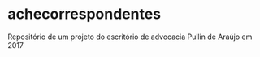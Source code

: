 # achecorrespondentes
Repositório de um projeto do escritório de advocacia Pullin de Araújo em 2017
